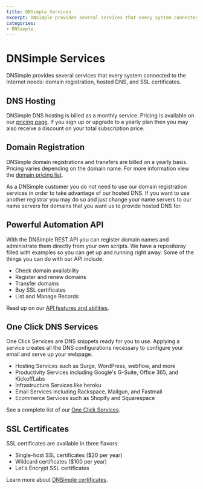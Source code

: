 ```yaml
---
title: DNSimple Services
excerpt: DNSimple provides several services that every system connected to the internet needs—such as hosted DNS, domain registration, a powerful automation API, One Click DNS Services, and SSL certificates.
categories:
- DNSimple
---
```


# DNSimple Services

DNSimple provides several services that every system connected to the Internet needs: domain registration, hosted DNS, and SSL certificates.

## DNS Hosting

DNSimple DNS hosting is billed as a monthly service. Pricing is available on our [pricing page](https://dnsimple.com/pricing). If you sign up or upgrade to a yearly plan then you may also receive a discount on your total subscription price.

## Domain Registration

DNSimple domain registrations and transfers are billed on a yearly basis. Pricing varies depending on the domain name. For more information view the [domain pricing list](https://dnsimple.com/tlds).

As a DNSimple customer you do not need to use our domain registration services in order to take advantage of our hosted DNS. If you want to use another registrar you may do so and just change your name servers to our name servers for domains that you want us to provide hosted DNS for.

## Powerful Automation API

With the DNSimple REST API you can register domain names and administrate them directly from your own scripts. We have a repositoray filled with examples so you can get up and running right away. Some of the things you can do with our API include:

- Check domain availability
- Register and renew domains
- Transfer domains
- Buy SSL certificates
- List and Manage Records 

Read up on our [API features and abilities](https://dnsimple.com/api).

## One Click DNS Services

One Click Services are DNS snippets ready for you to use. Applying a service creates all the DNS configurations necessary to configure your email and serve up your webpage.

- Hosting Services such as Surge, WordPress, webflow, and more
- Productivity Services including Google's G-Suite, Office 365, and KickoffLabs
- Infrastructure Services like heroku
- Email Services including Rackspace, Mailgun, and Fastmail
- Ecommerce Services such as Shopify and Squarespace

See a complete list of our [One Click Services](https://dnsimple.com/services).

## SSL Certificates

SSL certificates are available in three flavors:

- Single-host SSL certificates ($20 per year)
- Wildcard certificates ($100 per year)
- Let's Encrypt SSL certificates 

Learn more about [DNSimple certificates](/articles/ssl-certificates).
